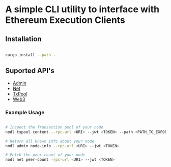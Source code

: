 # A simple CLI utility to interface with Ethereum Execution Clients

## Installation

```sh

cargo install --path .

```

## Suported API's

- [Admin](https://reth.rs/jsonrpc/admin.html) 
- [Net](https://reth.rs/jsonrpc/net.html)
- [TxPool](https://reth.rs/jsonrpc/txpool.html)
- [Web3](https://reth.rs/jsonrpc/web3.html)


### Example Usage

```sh

# Inspect the Transaction pool of your node
nodl txpool content --rpc-url <URI> --jwt <TOKEN> --path <PATH_TO_EXPORT>

# Return all known info about your node
nodl admin node-info --rpc-url <URI> --jwt <TOKEN>

# Fetch the peer count of your node
nodl net peer-count -rpc-url <URI> --jwt <TOKEN>

```